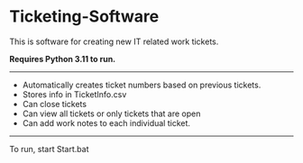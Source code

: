 # Ticketing-Software

This is software for creating new IT related work tickets. 

**Requires Python 3.11 to run.**

----------------------------------------------------------

* Automatically creates ticket numbers based on previous tickets.
* Stores info in TicketInfo.csv
* Can close tickets
* Can view all tickets or only tickets that are open
* Can add work notes to each individual ticket.

------------------------------------------------------------

To run, start Start.bat
